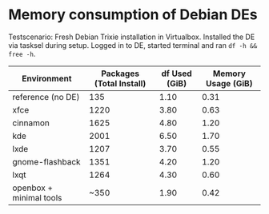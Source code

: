# Memory consumption of Debian DEs

Testscenario: Fresh Debian Trixie installation in Virtualbox. Installed the DE via tasksel during setup. Logged in to DE, started terminal and ran `df -h && free -h`.

| Environment              | Packages (Total Install)  | df Used (GiB)  | Memory Usage (GiB) |
|--------------------------|---------------------------|----------------|------------------|
| reference (no DE)        | 135                       | 1.10           | 0.31             |
| xfce                     | 1220                      | 3.80           | 0.63             |
| cinnamon                 | 1625                      | 4.80           | 1.20             |
| kde                      | 2001                      | 6.50           | 1.70             |
| lxde                     | 1207                      | 3.70           | 0.55             |
| gnome-flashback          | 1351                      | 4.20           | 1.20             |
| lxqt                     | 1264                      | 4.30           | 0.60             |
| openbox + minimal tools  | ~350                      | 1.90           | 0.42             |

